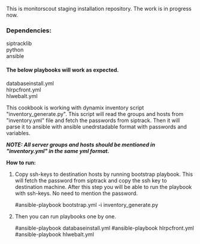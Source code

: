 This is monitorscout staging installation repository. The work is in progress now.



### Dependencies:
siptracklib  
python  
ansible  



#### The below playbooks will work as expected. 

databaseinstall.yml   
hlrpcfront.yml  
hlwebalt.yml  

This cookbook is working with dynamix inventory script "inventory_generate.py". This script will read the groups and hosts from "inventory.yml" file and fetch the passwords from siptrack. Then it will parse it to ansible with ansible unedrstadable format with passwords and variables.

***NOTE: All server groups and hosts should be mentioned in "inventory.yml" in the same yml format.***

**How to run:**

1) Copy ssh-keys to destination hosts by running bootstrap playbook. This will fetch the password from siptrack and copy the ssh key to destination machine. After this step you will be able to run the playbook with ssh-keys. No need to mention the password.

    #ansible-playbook bootstrap.yml -i inventory_generate.py

2) Then you can run playbooks one by one.

    #ansible-playbook databaseinstall.yml
    #ansible-playbook hlrpcfront.yml
    #ansible-playbook hlwebalt.yml
